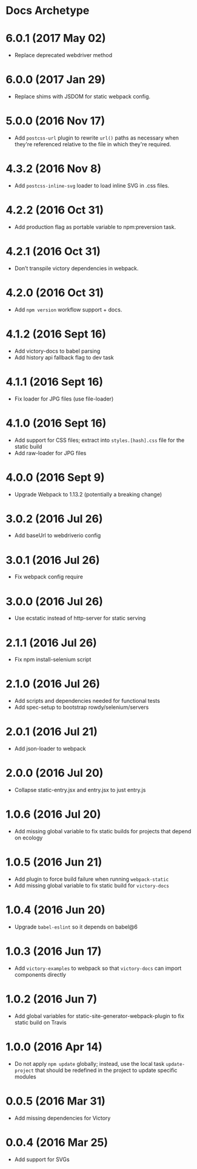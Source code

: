 # Docs Archetype

# 6.0.1 (2017 May 02)
* Replace deprecated webdriver method

# 6.0.0 (2017 Jan 29)
* Replace shims with JSDOM for static webpack config.

# 5.0.0 (2016 Nov 17)
* Add `postcss-url` plugin to rewrite `url()` paths as necessary when they're referenced
  relative to the file in which they're required.

# 4.3.2 (2016 Nov 8)
* Add `postcss-inline-svg` loader to load inline SVG in .css files.

# 4.2.2 (2016 Oct 31)
* Add production flag as portable variable to npm:preversion task.

# 4.2.1 (2016 Oct 31)
* Don’t transpile victory dependencies in webpack.

# 4.2.0 (2016 Oct 31)
* Add `npm version` workflow support + docs.

# 4.1.2 (2016 Sept 16)
* Add victory-docs to babel parsing
* Add history api fallback flag to dev task

# 4.1.1 (2016 Sept 16)
* Fix loader for JPG files (use file-loader)

# 4.1.0 (2016 Sept 16)
* Add support for CSS files; extract into `styles.[hash].css` file for the static build
* Add raw-loader for JPG files

# 4.0.0 (2016 Sept 9)
* Upgrade Webpack to 1.13.2 (potentially a breaking change)

# 3.0.2 (2016 Jul 26)
  * Add baseUrl to webdriverio config

# 3.0.1 (2016 Jul 26)
  * Fix webpack config require

# 3.0.0 (2016 Jul 26)
  * Use ecstatic instead of http-server for static serving

# 2.1.1 (2016 Jul 26)
  * Fix npm install-selenium script

# 2.1.0 (2016 Jul 26)
  * Add scripts and dependencies needed for functional tests
  * Add spec-setup to bootstrap rowdy/selenium/servers

# 2.0.1 (2016 Jul 21)
  * Add json-loader to webpack

# 2.0.0 (2016 Jul 20)
  * Collapse static-entry.jsx and entry.jsx to just entry.js

# 1.0.6 (2016 Jul 20)
  * Add missing global variable to fix static builds for projects that depend on ecology

# 1.0.5 (2016 Jun 21)
  * Add plugin to force build failure when running `webpack-static`
  * Add missing global variable to fix static build for `victory-docs`

# 1.0.4 (2016 Jun 20)
  * Upgrade `babel-eslint` so it depends on babel@6

# 1.0.3 (2016 Jun 17)
  * Add `victory-examples` to webpack so that `victory-docs` can import components directly

# 1.0.2 (2016 Jun 7)
  * Add global variables for static-site-generator-webpack-plugin to fix static build on Travis

# 1.0.0 (2016 Apr 14)
  * Do not apply `npm update` globally; instead, use the local task `update-project` that should be redefined in the project to update specific modules

# 0.0.5 (2016 Mar 31)
  * Add missing dependencies for Victory

# 0.0.4 (2016 Mar 25)
  * Add support for SVGs
